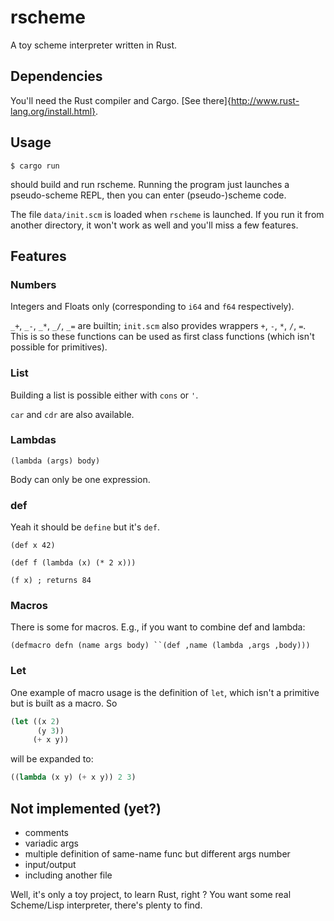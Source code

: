# rscheme

A toy scheme interpreter written in Rust.

Dependencies
------------
You'll need the Rust compiler and
Cargo. [See there]{http://www.rust-lang.org/install.html}.



Usage
-----
`$ cargo run`

should build and run rscheme. Running the program just launches a
pseudo-scheme REPL, then you can enter (pseudo-)scheme code.

The file `data/init.scm` is loaded when `rscheme` is launched. If you
run it from another directory, it won't work as well and you'll miss a
few features. 


Features
--------

### Numbers ###

Integers and Floats only (corresponding to `i64` and `f64`
respectively). 

`_+`, `_-`, `_*`, `_/`, `_=` are builtin; `init.scm` also provides
wrappers `+`, `-`, `*`, `/`, `=`. This is so these functions can be
used as first class functions (which isn't possible for primitives).

### List ###

Building a list is possible either with  `cons` or `'`.

`car` and `cdr` are also available.

### Lambdas ###

`(lambda (args) body)`

Body can only be one expression.

### def ###

Yeah it should be `define` but it's `def`.

`(def x 42)`

`(def f (lambda (x) (* 2 x)))`

`(f x) ; returns 84`

### Macros ###

There is some for macros. E.g., if you want to combine def and lambda:

`(defmacro defn (name args body) ``(def ,name (lambda ,args ,body)))`

### Let ###

One example of macro usage is the definition of `let`, which isn't a
primitive but is built as a macro. So

```scheme
(let ((x 2)
      (y 3))
     (+ x y))
```

will be expanded to:

```scheme
((lambda (x y) (+ x y)) 2 3)
```

Not implemented (yet?)
----------------------

* comments
* variadic args
* multiple definition of same-name func but different args number
* input/output
* including another file

Well, it's only a toy project, to learn Rust, right ? You want some real Scheme/Lisp interpreter, there's plenty to find.
